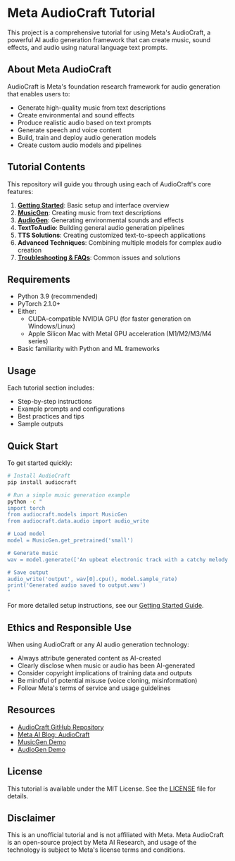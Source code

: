 # Meta AudioCraft Tutorial

This project is a comprehensive tutorial for using Meta's AudioCraft, a powerful AI audio generation framework that can create music, sound effects, and audio using natural language text prompts.

## About Meta AudioCraft

AudioCraft is Meta's foundation research framework for audio generation that enables users to:

- Generate high-quality music from text descriptions
- Create environmental and sound effects
- Produce realistic audio based on text prompts
- Generate speech and voice content
- Build, train and deploy audio generation models
- Create custom audio models and pipelines

## Tutorial Contents

This repository will guide you through using each of AudioCraft's core features:

1. **[Getting Started](tutorials/getting-started/README.md)**: Basic setup and interface overview
2. **[MusicGen](tutorials/musicgen/README.md)**: Creating music from text descriptions
3. **[AudioGen](tutorials/audiogen/README.md)**: Generating environmental sounds and effects
4. **TextToAudio**: Building general audio generation pipelines 
5. **TTS Solutions**: Creating customized text-to-speech applications
6. **Advanced Techniques**: Combining multiple models for complex audio creation
7. **[Troubleshooting & FAQs](tutorials/troubleshooting.md)**: Common issues and solutions

## Requirements

- Python 3.9 (recommended)
- PyTorch 2.1.0+
- Either:
  - CUDA-compatible NVIDIA GPU (for faster generation on Windows/Linux)
  - Apple Silicon Mac with Metal GPU acceleration (M1/M2/M3/M4 series)
- Basic familiarity with Python and ML frameworks

## Usage

Each tutorial section includes:
- Step-by-step instructions
- Example prompts and configurations
- Best practices and tips
- Sample outputs

## Quick Start

To get started quickly:

```bash
# Install AudioCraft
pip install audiocraft

# Run a simple music generation example
python -c "
import torch
from audiocraft.models import MusicGen
from audiocraft.data.audio import audio_write

# Load model
model = MusicGen.get_pretrained('small')

# Generate music
wav = model.generate(['An upbeat electronic track with a catchy melody'])

# Save output
audio_write('output', wav[0].cpu(), model.sample_rate)
print('Generated audio saved to output.wav')
"
```

For more detailed setup instructions, see our [Getting Started Guide](tutorials/getting-started/README.md).

## Ethics and Responsible Use

When using AudioCraft or any AI audio generation technology:

- Always attribute generated content as AI-created
- Clearly disclose when music or audio has been AI-generated
- Consider copyright implications of training data and outputs
- Be mindful of potential misuse (voice cloning, misinformation)
- Follow Meta's terms of service and usage guidelines

## Resources

- [AudioCraft GitHub Repository](https://github.com/facebookresearch/audiocraft)
- [Meta AI Blog: AudioCraft](https://ai.meta.com/blog/audiocraft-musicgen-audiogen-encodec-generative-ai-audio/)
- [MusicGen Demo](https://huggingface.co/spaces/facebook/MusicGen)
- [AudioGen Demo](https://huggingface.co/spaces/facebook/AudioGen)

## License

This tutorial is available under the MIT License. See the [LICENSE](LICENSE) file for details.

## Disclaimer

This is an unofficial tutorial and is not affiliated with Meta. Meta AudioCraft is an open-source project by Meta AI Research, and usage of the technology is subject to Meta's license terms and conditions.